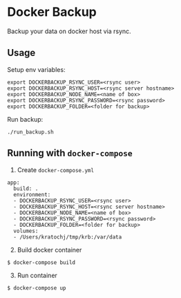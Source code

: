 # Docker Backup

Backup your data on docker host via rsync.

## Usage

Setup env variables:
```
export DOCKERBACKUP_RSYNC_USER=<rsync user>
export DOCKERBACKUP_RSYNC_HOST=<rsync server hostname>
export DOCKERBACKUP_NODE_NAME=<name of box>
export DOCKERBACKUP_RSYNC_PASSWORD=<rsync password>
export DOCKERBACKUP_FOLDER=<folder for backup>
``` 

Run backup:
```
./run_backup.sh
```

## Running with ```docker-compose```

1. Create ```docker-compose.yml```

```
app:
  build: .
  environment:
  - DOCKERBACKUP_RSYNC_USER=<rsync user>
  - DOCKERBACKUP_RSYNC_HOST=<rsync server hostname>
  - DOCKERBACKUP_NODE_NAME=<name of box>
  - DOCKERBACKUP_RSYNC_PASSWORD=<rsync password>
  - DOCKERBACKUP_FOLDER=<folder for backup>
  volumes:
  - /Users/kratochj/tmp/krb:/var/data
```

2. Build docker container
```
$ docker-compose build
```

3. Run container
```
$ docker-compose up
```